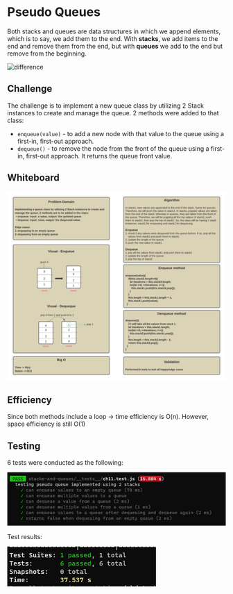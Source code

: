 # Pseudo Queues

Both stacks and queues are data structures in which we append elements, which is to say, we add them to the end. With **stacks**, we add items to the end and remove them from the end, but with **queues** we add to the end but remove from the beginning.

![difference](https://miro.medium.com/max/1400/0*vlO53KXIZb92-iTN.png)

## Challenge

The challenge is to implement a new queue class by utilizing 2 Stack instances to create and manage the queue. 2 methods were added to that class:

* `enqueue(value)` - to add a new node with that value to the queue using a first-in, first-out approach.
* `dequeue()` - to remove the node from the front of the queue using a first-in, first-out approach. It returns the queue front value.

## Whiteboard

![tests](../images/ch11.png)

## Efficiency

Since both methods include a loop -> time efficiency is O(n). However, space efficiency is still O(1)

## Testing

6 tests were conducted as the following:

![tests](../images/ch11tests1.PNG)

Test results:

![test result](../images/ch11tests2.PNG)
